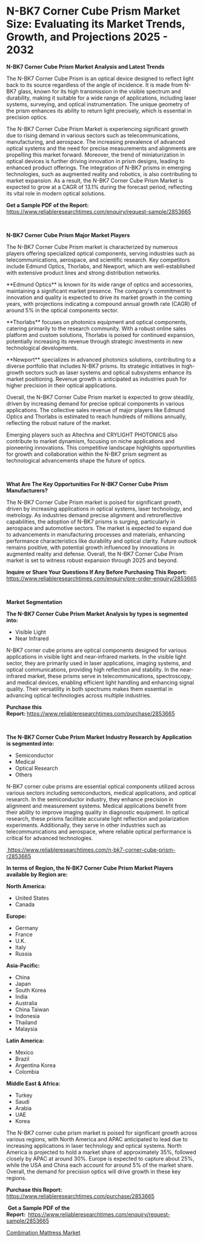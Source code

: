 <p><h1>N-BK7 Corner Cube Prism Market Size: Evaluating its Market Trends, Growth, and Projections 2025 - 2032</h1></p><p><strong>N-BK7 Corner Cube Prism Market Analysis and Latest Trends</strong></p>
<p><p>The N-BK7 Corner Cube Prism is an optical device designed to reflect light back to its source regardless of the angle of incidence. It is made from N-BK7 glass, known for its high transmission in the visible spectrum and durability, making it suitable for a wide range of applications, including laser systems, surveying, and optical instrumentation. The unique geometry of the prism enhances its ability to return light precisely, which is essential in precision optics.</p><p>The N-BK7 Corner Cube Prism Market is experiencing significant growth due to rising demand in various sectors such as telecommunications, manufacturing, and aerospace. The increasing prevalence of advanced optical systems and the need for precise measurements and alignments are propelling this market forward. Moreover, the trend of miniaturization in optical devices is further driving innovation in prism designs, leading to enhanced product offerings. The integration of N-BK7 prisms in emerging technologies, such as augmented reality and robotics, is also contributing to market expansion. As a result, the N-BK7 Corner Cube Prism Market is expected to grow at a CAGR of 13.1% during the forecast period, reflecting its vital role in modern optical solutions.</p></p>
<p><strong>Get a Sample PDF of the Report:&nbsp;</strong> <a href="https://www.reliableresearchtimes.com/enquiry/request-sample/2853665?utm_campaign=3219&utm_medium=2&utm_source=Github&utm_content=ia&utm_term=12032025&utm_id=n-bk7-corner-cube-prism">https://www.reliableresearchtimes.com/enquiry/request-sample/2853665</a></p>
<p>&nbsp;</p>
<p><strong>N-BK7 Corner Cube Prism Major Market Players</strong></p>
<p><p>The N-BK7 Corner Cube Prism market is characterized by numerous players offering specialized optical components, serving industries such as telecommunications, aerospace, and scientific research. Key competitors include Edmund Optics, Thorlabs, and Newport, which are well-established with extensive product lines and strong distribution networks.</p><p>**Edmund Optics** is known for its wide range of optics and accessories, maintaining a significant market presence. The company's commitment to innovation and quality is expected to drive its market growth in the coming years, with projections indicating a compound annual growth rate (CAGR) of around 5% in the optical components sector.</p><p>**Thorlabs** focuses on photonics equipment and optical components, catering primarily to the research community. With a robust online sales platform and custom solutions, Thorlabs is poised for continued expansion, potentially increasing its revenue through strategic investments in new technological developments.</p><p>**Newport** specializes in advanced photonics solutions, contributing to a diverse portfolio that includes N-BK7 prisms. Its strategic initiatives in high-growth sectors such as laser systems and optical subsystems enhance its market positioning. Revenue growth is anticipated as industries push for higher precision in their optical applications.</p><p>Overall, the N-BK7 Corner Cube Prism market is expected to grow steadily, driven by increasing demand for precise optical components in various applications. The collective sales revenue of major players like Edmund Optics and Thorlabs is estimated to reach hundreds of millions annually, reflecting the robust nature of the market.</p><p>Emerging players such as Altechna and CRYLIGHT PHOTONICS also contribute to market dynamism, focusing on niche applications and pioneering innovations. This competitive landscape highlights opportunities for growth and collaboration within the N-BK7 prism segment as technological advancements shape the future of optics.</p></p>
<p>&nbsp;</p>
<p><strong>What Are The Key Opportunities For N-BK7 Corner Cube Prism Manufacturers?</strong></p>
<p><p>The N-BK7 Corner Cube Prism market is poised for significant growth, driven by increasing applications in optical systems, laser technology, and metrology. As industries demand precise alignment and retroreflective capabilities, the adoption of N-BK7 prisms is surging, particularly in aerospace and automotive sectors. The market is expected to expand due to advancements in manufacturing processes and materials, enhancing performance characteristics like durability and optical clarity. Future outlook remains positive, with potential growth influenced by innovations in augmented reality and defense. Overall, the N-BK7 Corner Cube Prism market is set to witness robust expansion through 2025 and beyond.</p></p>
<p><strong>Inquire or Share Your Questions If Any Before Purchasing This Report:</strong> <a href="https://www.reliableresearchtimes.com/enquiry/pre-order-enquiry/2853665?utm_campaign=3219&utm_medium=2&utm_source=Github&utm_content=ia&utm_term=12032025&utm_id=n-bk7-corner-cube-prism">https://www.reliableresearchtimes.com/enquiry/pre-order-enquiry/2853665</a></p>
<p>&nbsp;</p>
<p><strong>Market Segmentation</strong></p>
<p><strong>The N-BK7 Corner Cube Prism Market Analysis by types is segmented into:</strong></p>
<p><ul><li>Visible Light</li><li>Near Infrared</li></ul></p>
<p><p>N-BK7 corner cube prisms are optical components designed for various applications in visible light and near-infrared markets. In the visible light sector, they are primarily used in laser applications, imaging systems, and optical communications, providing high reflection and stability. In the near-infrared market, these prisms serve in telecommunications, spectroscopy, and medical devices, enabling efficient light handling and enhancing signal quality. Their versatility in both spectrums makes them essential in advancing optical technologies across multiple industries.</p></p>
<p><strong>Purchase this Report:&nbsp;</strong><a href="https://www.reliableresearchtimes.com/purchase/2853665?utm_campaign=3219&utm_medium=2&utm_source=Github&utm_content=ia&utm_term=12032025&utm_id=n-bk7-corner-cube-prism">https://www.reliableresearchtimes.com/purchase/2853665</a></p>
<p>&nbsp;</p>
<p><strong>The N-BK7 Corner Cube Prism Market Industry Research by Application is segmented into:</strong></p>
<p><ul><li>Semiconductor</li><li>Medical</li><li>Optical Research</li><li>Others</li></ul></p>
<p><p>N-BK7 corner cube prisms are essential optical components utilized across various sectors including semiconductors, medical applications, and optical research. In the semiconductor industry, they enhance precision in alignment and measurement systems. Medical applications benefit from their ability to improve imaging quality in diagnostic equipment. In optical research, these prisms facilitate accurate light reflection and polarization experiments. Additionally, they serve in other industries such as telecommunications and aerospace, where reliable optical performance is critical for advanced technologies.</p></p>
<p><a href="https://www.reliableresearchtimes.com/n-bk7-corner-cube-prism-r2853665?utm_campaign=3219&utm_medium=2&utm_source=Github&utm_content=ia&utm_term=12032025&utm_id=n-bk7-corner-cube-prism">&nbsp;https://www.reliableresearchtimes.com/n-bk7-corner-cube-prism-r2853665</a></p>
<p><strong>In terms of Region, the N-BK7 Corner Cube Prism Market Players available by Region are:</strong></p>
<p>
    <p> <strong> North America: </strong>
        <ul>
            <li>United States</li>
            <li>Canada</li>
        </ul>
        </p> 
    <p> <strong> Europe: </strong>
        <ul>
            <li>Germany</li>
            <li>France</li>
            <li>U.K.</li>
            <li>Italy</li>
            <li>Russia</li>
        </ul>
        </p> 
    <p> <strong> Asia-Pacific: </strong>
        <ul>
            <li>China</li>
            <li>Japan</li>
            <li>South Korea</li>
            <li>India</li>
            <li>Australia</li>
            <li>China Taiwan</li>
            <li>Indonesia</li>
            <li>Thailand</li>
            <li>Malaysia</li>
        </ul>
        </p> 
    <p> <strong> Latin America: </strong>
        <ul>
            <li>Mexico</li>
            <li>Brazil</li>
            <li>Argentina Korea</li>
            <li>Colombia</li>
        </ul>
        </p> 
    <p> <strong> Middle East & Africa: </strong>
        <ul>
            <li>Turkey</li>
            <li>Saudi</li>
            <li>Arabia</li>
            <li>UAE</li>
            <li>Korea</li>
        </ul>
    </p>
    </p>
<p><p>The N-BK7 corner cube prism market is poised for significant growth across various regions, with North America and APAC anticipated to lead due to increasing applications in laser technology and optical systems. North America is projected to hold a market share of approximately 35%, followed closely by APAC at around 30%. Europe is expected to capture about 25%, while the USA and China each account for around 5% of the market share. Overall, the demand for precision optics will drive growth in these key regions.</p></p>
<p><strong>Purchase this Report: </strong><a href="https://www.reliableresearchtimes.com/purchase/2853665?utm_campaign=3219&utm_medium=2&utm_source=Github&utm_content=ia&utm_term=12032025&utm_id=n-bk7-corner-cube-prism">https://www.reliableresearchtimes.com/purchase/2853665</a></p>
<p>&nbsp;<strong>Get a Sample PDF of the Report:&nbsp;&nbsp;</strong><a href="https://www.reliableresearchtimes.com/enquiry/request-sample/2853665?utm_campaign=3219&utm_medium=2&utm_source=Github&utm_content=ia&utm_term=12032025&utm_id=n-bk7-corner-cube-prism">https://www.reliableresearchtimes.com/enquiry/request-sample/2853665</a></p>
<p><strong></strong></p>
<p><p><a href="https://github.com/hedbomkrahe/Market-Research-Report-List-1/blob/main/combination-mattress-market.md?utm_campaign=3219&utm_medium=2&utm_source=Github&utm_content=ia&utm_term=12032025&utm_id=n-bk7-corner-cube-prism">Combination Mattress Market</a></p></p>